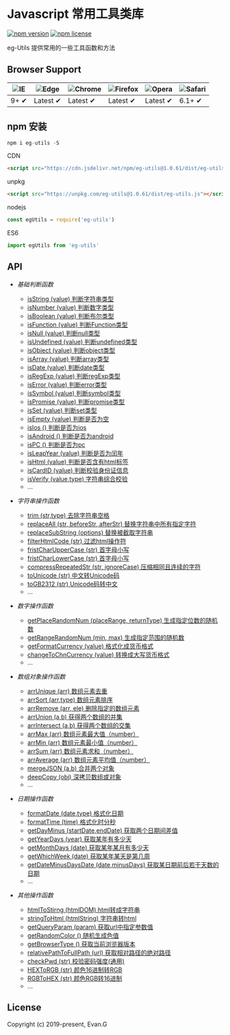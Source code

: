 # Javascript 常用工具类库

[![npm version](https://img.shields.io/npm/v/eg-utils.svg?style=flat-square)](https://www.npmjs.org/package/eg-utils)
[![npm license](https://img.shields.io/github/license/mashape/apistatus.svg)](https://github.com/xuliangzhan/xe-utils/blob/master/LICENSE)

eg-Utils 提供常用的一些工具函数和方法

## Browser Support

![IE](https://raw.github.com/alrra/browser-logos/master/src/archive/internet-explorer_7-8/internet-explorer_7-8_48x48.png) | ![Edge](https://raw.github.com/alrra/browser-logos/master/src/edge/edge_48x48.png) | ![Chrome](https://raw.github.com/alrra/browser-logos/master/src/chrome/chrome_48x48.png) | ![Firefox](https://raw.github.com/alrra/browser-logos/master/src/firefox/firefox_48x48.png) | ![Opera](https://raw.github.com/alrra/browser-logos/master/src/opera/opera_48x48.png) | ![Safari](https://raw.github.com/alrra/browser-logos/master/src/safari/safari_48x48.png)
--- | --- | --- | --- | --- | --- |
9+ ✔ | Latest ✔ | Latest ✔ | Latest ✔ | Latest ✔ | 6.1+ ✔ |

## npm 安装

```javascript
npm i eg-utils -S
```
CDN

```html
<script src="https://cdn.jsdelivr.net/npm/eg-utils@1.0.61/dist/eg-utils.js"></script>
```

unpkg
```html
<script src="https://unpkg.com/eg-utils@1.0.61/dist/eg-utils.js"></script>
```

nodejs

```javascript
const egUtils = require('eg-utils')
```

ES6

```javascript
import egUtils from 'eg-utils'
```
 
## API 

* *基础判断函数*

  * [isString (value) 判断字符串类型]()
  * [isNumber (value) 判断数字类型]()
  * [isBoolean (value) 判断布尔类型]() 
  * [isFunction (value) 判断Function类型]()
  * [isNull (value) 判断null类型]()
  * [isUndefined (value) 判断undefined类型]()
  * [isObject (value) 判断object类型]()
  * [isArray (value) 判断array类型]() 
  * [isDate (value) 判断date类型]()
  * [isRegExp (value) 判断regExp类型]()
  * [isError (value) 判断error类型]()
  * [isSymbol (value) 判断symbol类型]() 
  * [isPromise (value) 判断promise类型]()
  * [isSet (value) 判断set类型]()
  * [isEmpty (value) 判断是否为空]()
  * [isIos () 判断是否为ios]()
  * [isAndroid () 判断是否为android]()
  * [isPC () 判断是否为pc]()
  * [isLeapYear (value) 判断是否为闰年]()
  * [isHtml (value) 判断是否含有html标签]()
  * [isCardID (value) 判断校验身份证信息]()
  * [isVerify (value,type) 字符串综合校验]()
  * ...
  
* *字符串操作函数*

  * [trim (str,type) 去除字符串空格]()
  * [replaceAll (str, beforeStr, afterStr) 替换字符串中所有指定字符]()
  * [replaceSubString (options) 替换被截取字符串]()
  * [filterHtmlCode (str) 过滤html操作符]()
  * [fristCharUpperCase (str) 首字母小写]()
  * [fristCharLowerCase (str) 首字母小写]()
  * [compressRepeatedStr (str, ignoreCase) 压缩相同且连续的字符]()
  * [toUnicode (str) 中文转Unicode码]()
  * [toGB2312 (str) Unicode码转中文]()
  * ...

* *数字操作函数*

  * [getPlaceRandomNum (placeRange, returnType) 生成指定位数的随机数]()
  * [getRangeRandomNum (min, max) 生成指定范围的随机数]()
  * [getFormatCurrency (value) 格式化成货币格式]()
  * [changeToChnCurrency (value) 转换成大写货币格式]()
  * ...

* *数组对象操作函数*

  * [arrUnique (arr) 数组元素去重]()
  * [arrSort (arr,type) 数组元素排序]()
  * [arrRemove (arr, ele) 删除指定的数组元素]()
  * [arrUnion (a,b) 获得两个数组的并集]()
  * [arrIntersect (a,b) 获得两个数组的交集]()
  * [arrMax (arr) 数组元素最大值（number）]()
  * [arrMin (arr) 数组元素最小值（number）]()
  * [arrSum (arr) 数组元素求和（number）]()
  * [arrAverage (arr) 数组元素平均值（number）]()
  * [mergeJSON (a,b) 合并两个对象]()
  * [deepCopy (obj) 深拷贝数组或对象]()
  * ...

* *日期操作函数*

  * [formatDate (date,type) 格式化日期]()
  * [formatTime (time) 格式化时分秒]()
  * [getDayMinus (startDate,endDate) 获取两个日期间差值]()
  * [getYearDays (year) 获取某年有多少天]()
  * [getMonthDays (date) 获取某年某月有多少天]()
  * [getWhichWeek (date) 获取某年某天是第几周]()
  * [getDateMinusDaysDate (date,minusDays) 获取某日期前后若干天数的日期]() 
  * ...

* *其他操作函数*

  * [htmlToStirng (htmlDOM) html转成字符串]()
  * [stringToHtml (htmlString) 字符串转html]()
  * [getQueryParam (param) 获取url中指定参数值]()
  * [getRandomColor () 随机生成色值]()
  * [getBrowserType () 获取当前浏览器版本]()
  * [relativePathToFullPath (url) 获取相对路径的绝对路径]()
  * [checkPwd (str) 校验密码强度(通用)]()
  * [HEXToRGB (str) 颜色16进制转RGB]()
  * [RGBToHEX (str) 颜色RGB转16进制]()
  * ...

## License

Copyright (c) 2019-present, Evan.G